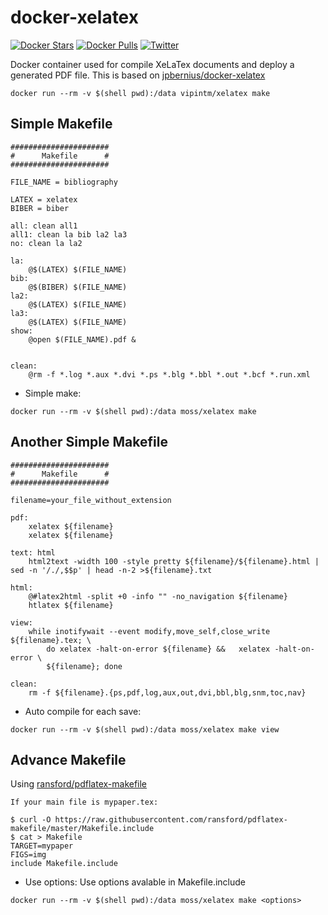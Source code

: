 docker-xelatex
==============

[![Docker Stars](https://img.shields.io/docker/stars/vipintm/xelatex.svg)](https://hub.docker.com/r/vipintm/xelatex/)
[![Docker Pulls](https://img.shields.io/docker/pulls/vipintm/xelatex.svg)](https://hub.docker.com/r/vipintm/xelatex/)
[![Twitter](https://img.shields.io/twitter/url/https/hub.docker.com/r/vipintm/xelatex/.svg?style=social)](https://twitter.com/intent/tweet?text=Build%20latex%20using%20docker:&url=https://hub.docker.com/r/vipintm/xelatex/)


Docker container used for compile XeLaTex documents and deploy a generated PDF file. This is based on [jpbernius/docker-xelatex](https://github.com/jpbernius/docker-xelatex)

```
docker run --rm -v $(shell pwd):/data vipintm/xelatex make
```

Simple Makefile
----------------
```
######################
#      Makefile      #
######################

FILE_NAME = bibliography

LATEX = xelatex
BIBER = biber

all: clean all1
all1: clean la bib la2 la3 
no: clean la la2 

la:
    @$(LATEX) $(FILE_NAME)
bib:
    @$(BIBER) $(FILE_NAME)
la2:
    @$(LATEX) $(FILE_NAME)
la3:
    @$(LATEX) $(FILE_NAME)
show:
    @open $(FILE_NAME).pdf &


clean:
    @rm -f *.log *.aux *.dvi *.ps *.blg *.bbl *.out *.bcf *.run.xml
```

* Simple make:

```
docker run --rm -v $(shell pwd):/data moss/xelatex make
```

Another Simple Makefile
-----------------------
```
######################
#      Makefile      #
######################

filename=your_file_without_extension

pdf: 
	xelatex ${filename}
	xelatex ${filename}

text: html
	html2text -width 100 -style pretty ${filename}/${filename}.html | sed -n '/./,$$p' | head -n-2 >${filename}.txt

html:
	@#latex2html -split +0 -info "" -no_navigation ${filename}
	htlatex ${filename}

view:
	while inotifywait --event modify,move_self,close_write ${filename}.tex; \
		do xelatex -halt-on-error ${filename} &&   xelatex -halt-on-error \
		${filename}; done

clean:
	rm -f ${filename}.{ps,pdf,log,aux,out,dvi,bbl,blg,snm,toc,nav}
```


* Auto compile for each save:

```
docker run --rm -v $(shell pwd):/data moss/xelatex make view
```

Advance Makefile
-----------------
Using [ransford/pdflatex-makefile](https://github.com/ransford/pdflatex-makefile)
```
If your main file is mypaper.tex:

$ curl -O https://raw.githubusercontent.com/ransford/pdflatex-makefile/master/Makefile.include
$ cat > Makefile
TARGET=mypaper
FIGS=img
include Makefile.include
```

* Use options:
Use options avalable in Makefile.include

```
docker run --rm -v $(shell pwd):/data moss/xelatex make <options>
```

